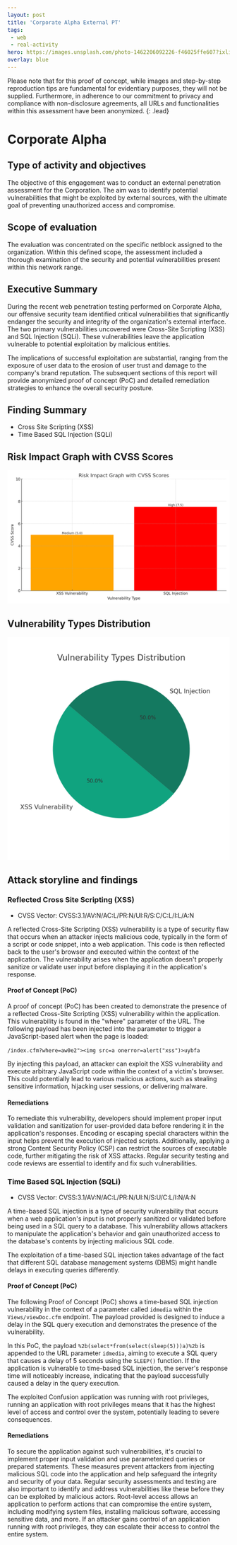 ```yaml
---
layout: post
title: 'Corporate Alpha External PT'
tags:
 - web
 - real-activity
hero: https://images.unsplash.com/photo-1462206092226-f46025ffe607?ixlib=rb-4.0.3&ixid=M3wxMjA3fDB8MHxwaG90by1wYWdlfHx8fGVufDB8fHx8fA%3D%3D&auto=format&fit=crop&w=1474&q=80
overlay: blue
---
```


Please note that for this proof of concept, while images and step-by-step reproduction tips are fundamental for evidentiary purposes, they will not be supplied. Furthermore, in adherence to our commitment to privacy and compliance with non-disclosure agreements, all URLs and functionalities within this assessment have been anonymized. {: .lead}
 <!--break-->

# Corporate Alpha

## Type of activity and objectives
The objective of this engagement was to conduct an external penetration assessment for the Corporation. The aim was to identify potential vulnerabilities that might be exploited by external sources, with the ultimate goal of preventing unauthorized access and compromise.
## Scope of evaluation
The evaluation was concentrated on the specific netblock assigned to the organization. Within this defined scope, the assessment included a thorough examination of the security and potential vulnerabilities present within this network range.
## Executive Summary
During the recent web penetration testing performed on Corporate Alpha, our offensive security team identified critical vulnerabilities that significantly endanger the security and integrity of the organization's external interface. The two primary vulnerabilities uncovered were Cross-Site Scripting (XSS) and SQL Injection (SQLi). These vulnerabilities leave the application vulnerable to potential exploitation by malicious entities.

The implications of successful exploitation are substantial, ranging from the exposure of user data to the erosion of user trust and damage to the company's brand reputation. The subsequent sections of this report will provide anonymized proof of concept (PoC) and detailed remediation strategies to enhance the overall security posture.
## Finding Summary
- Cross Site Scripting (XSS)
- Time Based SQL Injection (SQLi)
## Risk Impact Graph with CVSS Scores

![](https://raw.githubusercontent.com/blitz0p3rations/blitz0p3rations.github.io/master/uploads/corp1.png)

## Vulnerability Types Distribution

![](https://raw.githubusercontent.com/blitz0p3rations/blitz0p3rations.github.io/master/uploads/corp2.png)

## Attack storyline and findings
### Reflected Cross Site Scripting (XSS) 
- CVSS Vector: CVSS:3.1/AV:N/AC:L/PR:N/UI:R/S:C/C:L/I:L/A:N

A reflected Cross-Site Scripting (XSS) vulnerability is a type of security flaw that occurs when an attacker injects malicious code, typically in the form of a script or code snippet, into a web application. This code is then reflected back to the user's browser and executed within the context of the application. The vulnerability arises when the application doesn't properly sanitize or validate user input before displaying it in the application's response.  
#### Proof of Concept (PoC) 
A proof of concept (PoC) has been created to demonstrate the presence of a reflected Cross-Site Scripting (XSS) vulnerability within the application. This vulnerability is found in the "where" parameter of the URL. The following payload has been injected into the parameter to trigger a JavaScript-based alert when the page is loaded:

`/index.cfm?where=aw0e2"><img src=a onerror=alert("xss")>uybfa`

By injecting this payload, an attacker can exploit the XSS vulnerability and execute arbitrary JavaScript code within the context of a victim's browser. This could potentially lead to various malicious actions, such as stealing sensitive information, hijacking user sessions, or delivering malware.

#### Remediations
To remediate this vulnerability, developers should implement proper input validation and sanitization for user-provided data before rendering it in the application's responses. Encoding or escaping special characters within the input helps prevent the execution of injected scripts. Additionally, applying a strong Content Security Policy (CSP) can restrict the sources of executable code, further mitigating the risk of XSS attacks. Regular security testing and code reviews are essential to identify and fix such vulnerabilities.

### Time Based SQL Injection (SQLi)
- CVSS Vector: CVSS:3.1/AV:N/AC:L/PR:N/UI:N/S:U/C:L/I:N/A:N

A time-based SQL injection is a type of security vulnerability that occurs when a web application's input is not properly sanitized or validated before being used in a SQL query to a database. This vulnerability allows attackers to manipulate the application's behavior and gain unauthorized access to the database's contents by injecting malicious SQL code.

The exploitation of a time-based SQL injection takes advantage of the fact that different SQL database management systems (DBMS) might handle delays in executing queries differently.
#### Proof of Concept (PoC) 

The following Proof of Concept (PoC) shows a time-based SQL injection vulnerability in the context of a parameter called `idmedia` within the `Views/viewDoc.cfm` endpoint. The payload provided is designed to induce a delay in the SQL query execution and demonstrates the presence of the vulnerability.

In this PoC, the payload `%2b(select*from(select(sleep(5)))a)%2b` is appended to the URL parameter `idmedia`, aiming to execute a SQL query that causes a delay of 5 seconds using the `SLEEP()` function. If the application is vulnerable to time-based SQL injection, the server's response time will noticeably increase, indicating that the payload successfully caused a delay in the query execution.

The exploited Confusion application was running with root privileges, running an application with root privileges means that it has the highest level of access and control over the system, potentially leading to severe consequences.

#### Remediations
To secure the application against such vulnerabilities, it's crucial to implement proper input validation and use parameterized queries or prepared statements. These measures prevent attackers from injecting malicious SQL code into the application and help safeguard the integrity and security of your data. Regular security assessments and testing are also important to identify and address vulnerabilities like these before they can be exploited by malicious actors.
Root-level access allows an application to perform actions that can compromise the entire system, including modifying system files, installing malicious software, accessing sensitive data, and more. If an attacker gains control of an application running with root privileges, they can escalate their access to control the entire system.
